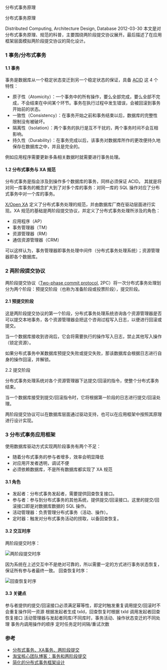 分布式事务原理

分布式事务原理

Distributed Computing, Architecture Design, Database 2012-03-30
本文是对分布式事务原理、规范的科普，主要围绕两阶段提交协议展开。最后描述了在应用框架层面模拟两阶段提交协议的简化设计。

### 1 事务/分布式事务

#### 1.1 事务

事务是数据库从一个稳定状态变迁到另一个稳定状态的保证，具备 [ACID](http://zh.wikipedia.org/wiki/ACID) 这 4 个特性：

* 原子性（Atomicity）：一个事务中的所有操作，要么全部完成，要么全部不完成，不会结束在中间某个环节。事务在执行过程中发生错误，会被回滚到事务开始前的状态。
* 一致性（Consistency）：在事务开始之前和事务结束以后，数据库的完整性限制没有被破坏。
* 隔离性（Isolation）：两个事务的执行是互不干扰的，两个事务时间不会互相影响。
* 持久性（Durability）：在事务完成以后，该事务对数据库所作的更改便持久地保存在数据库之中，并且是完全的。

例如应用程序需要更新多条相关数据时就需要进行事务处理。
 
#### 1.2 分布式事务与 XA 规范

分布式事务是指会涉及到操作多个数据库的事务，同样必须保证 ACID。
其就是将对同一库事务的概念扩大到了对多个库的事务：对同一库的 SQL 操作对应了分布式事务中对一个库的事务。
 
[X/Open XA](http://zh.wikipedia.org/wiki/X/Open_XA) 定义了分布式事务处理的规范，并由数据库厂商在驱动层面进行实现。XA 规范的基础是两阶段提交协议，并定义了分布式事务处理所涉及的角色：
* 应用程序（AP）
* 事务管理器（TM）
* 资源管理器（RM）
* 通信资源管理器（CRM）

可以这样认为，事务管理器即事务处理中间件（分布式事务处理系统）；资源管理器即各个数据库。

### 2 两阶段提交协议

两阶段提交协议（[Two-phase commit protocol](http://en.wikipedia.org/wiki/2PC), 2PC）将一次分布式事务处理划分为两个阶段：预提交阶段（也称为准备阶段或投票阶段），提交阶段。

#### 2.1 预提交阶段

这是两阶段提交协议的第一个阶段，分布式事务处理系统咨询各个资源管理器是否可以提交本地事务，各个资源管理器会把这个咨询过程写入日志，以便进行回滚或提交。

当一个数据库接收到咨询后，它会将需要执行的操作写入日志，禁止其他写入操作（锁定资源）。

如果分布式事务中某数据库预提交失败或提交失败，那该数据库会根据日志进行自身的操作回滚，并解锁。

2.2 提交阶段

分布式事务处理系统对各个资源管理器下达提交/回滚的指令，使整个分布式事务结束。

当一个数据库接受到提交/回滚指令时，它将根据第一阶段的日志进行提交/回滚处理。

两阶段提交协议可以在数据库层面通过驱动支持，也可以在应用框架中按照其原理进行设计实现。

### 3 分布式事务应用框架

使用数据库驱动方式实现两阶段事务有两个不足：

* 随着分布式事务的参与者增多，效率会明显降低
* 对应用开发者透明，调试不便
* 必须依赖数据库，不是所有数据库都实现了 XA 规范

#### 3.1 角色

* 发起者：分布式事务发起者，需要提供回查恢复接口。
* 参与者：参与到分布式事务的其他系统，提供提交/回滚接口。这里的提交/回滚接口即是对数据库数据的 SQL 操作。
* 活动管理器：负责管理分布式事务（活动、操作）。
* 定时器：触发对分布式事务活动的捞取，以备回查恢复。

#### 3.2 交互时序

两阶段提交时序：

![两阶段提交时序](/resource/image/2012-03-30-distributed-transaction-principle/dts1.png)
 
 
因为系统在上述交互中不是绝对可靠的，所以需要一定的方式进行事务状态恢复，保证所有参与者最终一致。
回查恢复时序：

![回查恢复时序](/resource/image/2012-03-30-distributed-transaction-principle/dts2.png)

#### 3.3 关键点

参与者提供的提交/回滚接口必须满足幂等性，即定时触发重复调用提交/回滚时不会重复操作同一资源
根据发起者生成 txId，回查恢复时根据 txId 调用发起者回查恢复接口
活动管理器与发起者同库/不同库时，事务活动、操作状态变迁的不同处理
事务内调用操作的顺序
定时任务定时间隔/重试次数

### 参考

* [分布式事务、XA事务、两阶段提交](http://qify.iteye.com/blog/315619)
* [淘宝核心团队博客：事务和两阶段提交](http://rdc.taobao.com/blog/cs/?p=1183)
* [简化的分布式事务框架设计](http://scriptogr.am/kimiazhu/post/a-simple-design-of-distributed-transaction-system)

